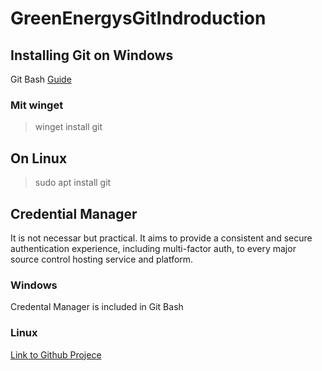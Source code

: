 # GreenEnergysGitIndroduction

## Installing Git on Windows

Git Bash
[Guide](https://phoenixnap.com/kb/how-to-install-git-windows)

### Mit winget

> winget install git

## On Linux

> sudo apt install git

## Credential Manager

It is not necessar but practical.
It aims to provide a consistent and secure authentication experience, including multi-factor auth, to every major source control hosting service and platform.

### Windows

Credental Manager is included in Git Bash

### Linux

[Link to Github Projece](https://github.com/git-ecosystem/git-credential-manager)
